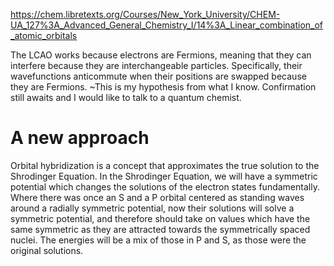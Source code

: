 https://chem.libretexts.org/Courses/New_York_University/CHEM-UA_127%3A_Advanced_General_Chemistry_I/14%3A_Linear_combination_of_atomic_orbitals

The LCAO works because electrons are Fermions, meaning that they can interfere because they are interchangeable particles. Specifically, their wavefunctions anticommute when their positions are swapped because they are Fermions. ~This is my hypothesis from what I know. Confirmation still awaits and I would like to talk to a quantum chemist.

# A new approach

Orbital hybridization is a concept that approximates the true solution to the Shrodinger Equation. In the Shrodinger Equation, we will have a symmetric potential which changes the solutions of the electron states fundamentally. Where there was once an S and a P orbital centered as standing waves around a radially symmetric potential, now their solutions will solve a symmetric potential, and therefore should take on values which have the same symmetric as they are attracted towards the symmetrically spaced nuclei. The energies will be a mix of those in P and S, as those were the original solutions.
